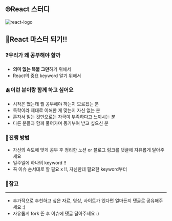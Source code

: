 ## 🌐React 스터디
![react-logo](https://user-images.githubusercontent.com/101804857/183254442-a45dc349-8169-4e48-a2d0-6eacf21bc105.png)


##  🥇React 마스터 되기!!
### ❓우리가 왜 공부해야 할까
- **의미 없는 복붙 그만**하기 위해서
- React의 중요 keyword 알기 위해서

### 🫂이런 분이랑 함께 하고 싶어요
- 시작은 했는데 뭘 공부해야 하는지 모르겠는 분
- 독학이라 제대로 이해한 게 맞는지 자신 없는 분
- 혼자서 읽는 것만으로는 자극이 부족하다고 느끼시는 분
- 다른 분들과 함께 풀어가며 동기부여 받고 싶으신 분

### 📝진행 방법
- 자신의 속도에 맞게 공부 후 정리한 노션 or 블로그 링크를 댓글에 자유롭게 달아주세요
- 일주일에 하나의 keyword !!
- 꼭 이슈 순서대로 할 필요 x !!, 자신한테 필요한 keyword부터

### 🔔참고
---
- 추가적으로 추천하고 싶은 자료, 영상, 사이트가 있다면 얼마든지 댓글로 공유해주세요 :)
- 자유롭게 fork 뜬 후 이슈에 댓글 달아주세요 :)
